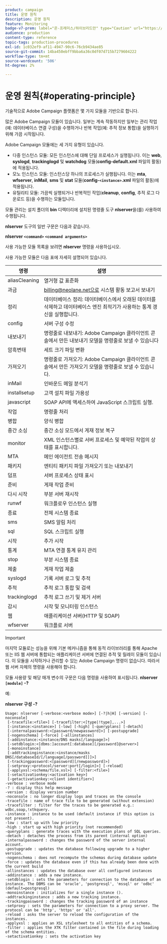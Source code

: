 ```yaml
---
product: campaign
title: 운영 원칙
description: 운영 원칙
feature: Monitoring
badge-v7-prem: label="온-프레미스/하이브리드만" type="Caution" url="https://experienceleague.adobe.com/docs/campaign-classic/using/installing-campaign-classic/architecture-and-hosting-models/hosting-models-lp/hosting-models.html?lang=ko" tooltip="온-프레미스 및 하이브리드 배포에만 적용"
audience: production
content-type: reference
topic-tags: production-procedures
exl-id: 1c032ef9-af11-4947-90c6-76cb9434ae85
source-git-commit: 14ba450ebff9bba6a36c0df07d715b7279604222
workflow-type: tm+mt
source-wordcount: '506'
ht-degree: 2%

---
```


# 운영 원칙{#operating-principle}



기술적으로 Adobe Campaign 플랫폼은 몇 가지 모듈을 기반으로 합니다.

많은 Adobe Campaign 모듈이 있습니다. 일부는 계속 작동하지만 일부는 관리 작업(예: 데이터베이스 연결 구성)을 수행하거나 반복 작업(예: 추적 정보 통합)을 실행하기 위해 가끔 시작됩니다.

Adobe Campaign 모듈에는 세 가지 유형이 있습니다.

* 다중 인스턴스 모듈: 모든 인스턴스에 대해 단일 프로세스가 실행됩니다. 이는 **web**, **syslogd**, **trackinglogd** 및 **watchdog** 모듈(**config-default.xml** 파일의 활동)에 적용됩니다.
* 모노 인스턴스 모듈: 인스턴스당 하나의 프로세스가 실행됩니다. 이는 **mta**, **wfserver**, **inMail**, **sms** 및 **stat** 모듈(**config-`<instance>`.xml** 파일의 활동)에 적용됩니다.
* 유틸리티 모듈: 가끔씩 실행되거나 반복적인 작업(**cleanup**, **config**, 추적 로그 다운로드 등)을 수행하는 모듈입니다.

모듈 관리는 설치 폴더의 **bin** 디렉터리에 설치된 명령줄 도구 **nlserver**&#x200B;을(를) 사용하여 수행됩니다.

**nlserver** 도구의 일반 구문은 다음과 같습니다.

**nlserver `<command>` `<command arguments>`**

사용 가능한 모듈 목록을 보려면 **nlserver** 명령을 사용하십시오.

사용 가능한 모듈은 다음 표에 자세히 설명되어 있습니다.

| 명령 | 설명 |
|---|---|
| aliasCleaning | 열거형 값 표준화 |
| 과금 | billing@neolane.net으로 시스템 활동 보고서 보내기 |
| 정리 | 데이터베이스 정리: 데이터베이스에서 오래된 데이터를 삭제하고 데이터베이스 엔진 최적기가 사용하는 통계 갱신을 실행합니다. |
| config | 서버 구성 수정 |
| 내보내기 | 명령줄로 내보내기: Adobe Campaign 클라이언트 콘솔에서 만든 내보내기 모델을 명령줄로 보낼 수 있습니다 |
| 암흑변태 | 세트 크기 파일 변환 |
| 가져오기 | 명령줄로 가져오기: Adobe Campaign 클라이언트 콘솔에서 만든 가져오기 모델을 명령줄로 보낼 수 있습니다. |
| inMail | 인바운드 메일 분석기 |
| installsetup | 고객 설치 파일 가용성 |
| javascript | SOAP API에 액세스하여 JavaScript 스크립트 실행. |
| 작업 | 명령줄 처리 |
| 병합 | 양식 병합 |
| 중간 소싱 | 중간 소싱 모드에서 게재 정보 복구 |
| monitor | XML 인스턴스별로 서버 프로세스 및 예약된 작업의 상태를 표시합니다. |
| MTA | 메인 에이전트 전송 메시지 |
| 패키지 | 엔티티 패키지 파일 가져오기 또는 내보내기 |
| 덤프 | 서버 프로세스 상태 표시 |
| 준비 | 게재 작업 준비 |
| 다시 시작 | 부분 서버 재시작 |
| runwf | 워크플로우 인스턴스 실행 |
| 종료 | 전체 시스템 종료 |
| sms | SMS 알림 처리 |
| sql | SQL 스크립트 실행 |
| 시작 | 추가 시작 |
| 통계 | MTA 연결 통계 유지 관리 |
| stop | 부분 시스템 종료 |
| 제출 | 게재 작업 제출 |
| syslogd | 기록 서버 로그 및 추적 |
| 추적 | 추적 로그 통합 및 검색 |
| trackinglogd | 추적 로그 쓰기 및 제거 서버 |
| 감시 | 시작 및 모니터링 인스턴스 |
| 웹 | 애플리케이션 서버(HTTP 및 SOAP) |
| wfserver | 워크플로 서버 |

>[!IMPORTANT]
>
>마지막 모듈로는 성능을 위해 기본 메커니즘을 통해 동적 라이브러리를 통해 Apache 또는 IIS 웹 서버에 통합되는 애플리케이션 서버에 연결된 추적 및 릴레이 모듈이 있습니다. 이 모듈을 시작하거나 관리할 수 있는 Adobe Campaign 명령이 없습니다. 따라서 웹 서버 자체의 명령을 사용해야 합니다.

모듈 사용량 및 해당 매개 변수의 구문은 다음 명령을 사용하여 표시됩니다. **nlserver `[module]` -?**

예:

**nlserver 구성 -?**

```
Usage: nlserver [-verbose:<verbose mode>] [-?|h|H] [-version] [-noconsole]
 [-tracefile:<file>] [-tracefilter:<[type|!type],...>]
 [-instance:<instance>] [-low] [-high] [-queryplans] [-detach]
 [-internalpassword:<[password/newpassword]>] [-postupgrade]
 [-nogenschema] [-force] [-allinstances]
 [-addinstance:<instance/DNS masks[/language]>]
 [-setdblogin:<[dbms:]account[:database][/password]@server>]
 [-monoinstance]
 [-addtrackinginstance:<instance/masks DNS[/databaseId/[/language[/password]]]>]
 [-trackingpassword:<[password][/newpassword]>]
 [-setproxy:<protocol/server:port[/login]>] [-reload]
 [-applyxsl:<schema/file.xsl>] [-filter:<file>]
 [-setactivationkey:<activation key>]
 [-getactivationkey:<client identifier>]
-verbose : verbose mode
-? : display this help message
-version : display version number
-noconsole : no longer display logs and traces on the console
-tracefile : name of trace file to be generated (without extension)
-tracefilter : filter for the traces to be generated e.g.: wdbc,soap,!xtkquery.
-instance : instance to be used (default instance if this option is not present).
-low : start up with low priority
-high : start up with high priority (not recommended)
-queryplans : generate traces with the execution plans of SQL queries.
-detach : detaches the process from its parent (internal option)
-internalpassword : changes the password of the server internal account.
-postupgrade : updates the database following upgrade to a higher version. 
-nogenschema : does not recompute the schemas during database update
-force : updates the database even if this has already been done with the current build 
-allinstances : updates the database over all configured instances
-addinstance : adds a new instance.
-setdblogin : sets the parameters for connection to the database of an instance. The DBMS can be 'oracle', 'postgresql', 'mssql' or 'odbc' (default=postgresql)
-monoinstance : initializes for a single instance ().
-addtrackinginstance : adds a new tracking instance.
-trackingpassword : changes the tracking password of an instance
-setproxy : sets the parameters for connection to a proxy server. The protocol can be 'http', 'https' or 'all'.
-reload : asks the server to reload the configuration of the instances. 
-applyxsl : applies an XSL stylesheet to all entities of a schema. 
-filter : applies the XTK filter contained in the file during loading of the schema entities.
-setactivationkey : sets the activation key
```
